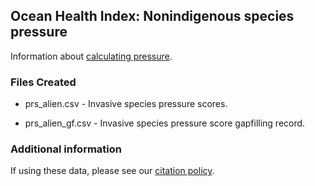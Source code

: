 ## Ocean Health Index: Nonindigenous species pressure

Information about [calculating pressure](http://ohi-science.github.io/ohiprep_v2023/globalprep/prs_alien/v2022/prs_alien_data_prep.html).

### Files Created

* prs_alien.csv - Invasive species pressure scores.

* prs_alien_gf.csv - Invasive species pressure score gapfilling record. 

### Additional information

If using these data, please see our [citation policy](http://ohi-science.org/citation-policy/).

